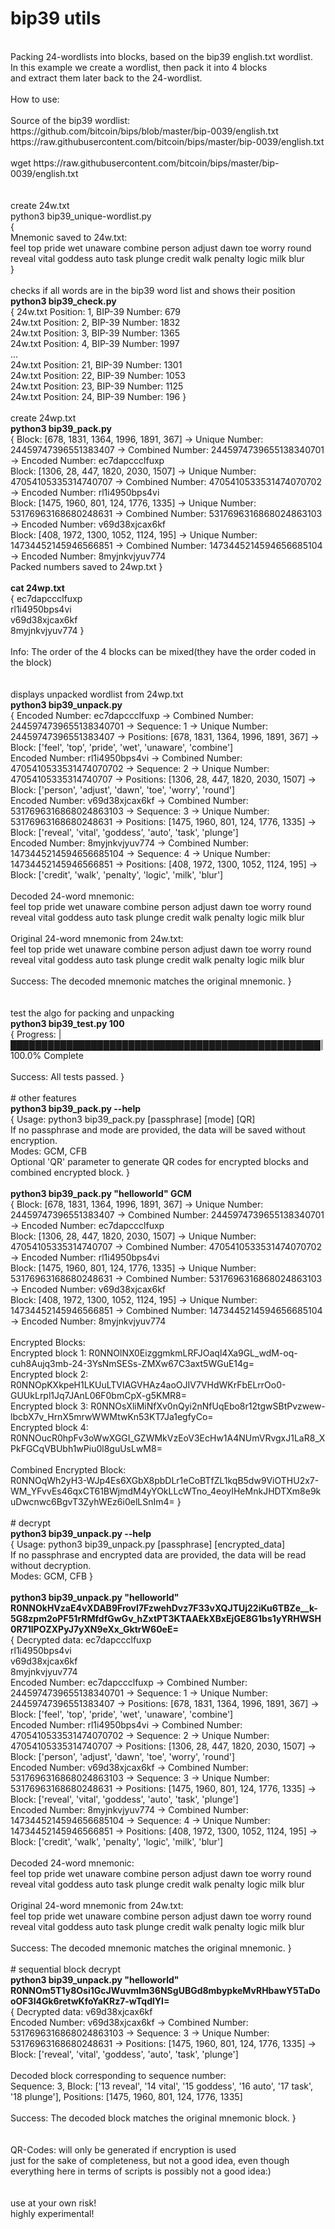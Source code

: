 # bip39 utils</br>
</br>
Packing 24-wordlists into blocks, based on the bip39 english.txt wordlist.</br>
In this example we create a wordlist, then pack it into 4 blocks</br>
and extract them later back to the 24-wordlist.</br>
</br>
How to use:</br>
</br>
Source of the bip39 wordlist:</br>
https://github.com/bitcoin/bips/blob/master/bip-0039/english.txt</br>
https://raw.githubusercontent.com/bitcoin/bips/master/bip-0039/english.txt</br>
</br>
wget https://raw.githubusercontent.com/bitcoin/bips/master/bip-0039/english.txt</br>
</br>
</br>
create 24w.txt</br>
python3 bip39_unique-wordlist.py</br>
{</br>
Mnemonic saved to 24w.txt:</br>
feel top pride wet unaware combine person adjust dawn toe worry round reveal vital goddess auto task plunge credit walk penalty logic milk blur</br>
}</br>
</br>
checks if all words are in the bip39 word list and shows their position</br>
<b>python3 bip39_check.py</b></br>
{
24w.txt Position: 1, BIP-39 Number: 679</br>24w.txt Position: 2, BIP-39 Number: 1832</br>24w.txt Position: 3, BIP-39 Number: 1365</br>24w.txt Position: 4, BIP-39 Number: 1997</br>...</br>24w.txt Position: 21, BIP-39 Number: 1301</br>24w.txt Position: 22, BIP-39 Number: 1053</br>24w.txt Position: 23, BIP-39 Number: 1125</br>24w.txt Position: 24, BIP-39 Number: 196
}</br>
</br>
create 24wp.txt</br>
<b>python3 bip39_pack.py</b></br>
{
Block: [678, 1831, 1364, 1996, 1891, 367] -> Unique Number: 24459747396551383407 -> Combined Number: 2445974739655138340701 -> Encoded Number: ec7dapccclfuxp</br>Block: [1306, 28, 447, 1820, 2030, 1507] -> Unique Number: 47054105335314740707 -> Combined Number: 4705410533531474070702 -> Encoded Number: rl1i4950bps4vi</br>Block: [1475, 1960, 801, 124, 1776, 1335] -> Unique Number: 53176963168680248631 -> Combined Number: 5317696316868024863103 -> Encoded Number: v69d38xjcax6kf</br>Block: [408, 1972, 1300, 1052, 1124, 195] -> Unique Number: 14734452145946566851 -> Combined Number: 1473445214594656685104 -> Encoded Number: 8myjnkvjyuv774</br>Packed numbers saved to 24wp.txt
}</br>
</br>
<b>cat 24wp.txt</b></br>
{
ec7dapccclfuxp</br>rl1i4950bps4vi</br>v69d38xjcax6kf</br>8myjnkvjyuv774
}</br>
</br>
Info: The order of the 4 blocks can be mixed(they have the order coded in the block)</br>
</br>
</br>
displays unpacked wordlist from 24wp.txt</br>
<b>python3 bip39_unpack.py</b></br>
{
Encoded Number: ec7dapccclfuxp -> Combined Number: 2445974739655138340701 -> Sequence: 1 -> Unique Number: 24459747396551383407 -> Positions: [678, 1831, 1364, 1996, 1891, 367] -> Block: ['feel', 'top', 'pride', 'wet', 'unaware', 'combine']</br>Encoded Number: rl1i4950bps4vi -> Combined Number: 4705410533531474070702 -> Sequence: 2 -> Unique Number: 47054105335314740707 -> Positions: [1306, 28, 447, 1820, 2030, 1507] -> Block: ['person', 'adjust', 'dawn', 'toe', 'worry', 'round']</br>Encoded Number: v69d38xjcax6kf -> Combined Number: 5317696316868024863103 -> Sequence: 3 -> Unique Number: 53176963168680248631 -> Positions: [1475, 1960, 801, 124, 1776, 1335] -> Block: ['reveal', 'vital', 'goddess', 'auto', 'task', 'plunge']</br>Encoded Number: 8myjnkvjyuv774 -> Combined Number: 1473445214594656685104 -> Sequence: 4 -> Unique Number: 14734452145946566851 -> Positions: [408, 1972, 1300, 1052, 1124, 195] -> Block: ['credit', 'walk', 'penalty', 'logic', 'milk', 'blur']</br></br>Decoded 24-word mnemonic:</br>feel top pride wet unaware combine person adjust dawn toe worry round reveal vital goddess auto task plunge credit walk penalty logic milk blur</br></br>Original 24-word mnemonic from 24w.txt:</br>feel top pride wet unaware combine person adjust dawn toe worry round reveal vital goddess auto task plunge credit walk penalty logic milk blur</br></br>Success: The decoded mnemonic matches the original mnemonic.
}</br>
</br>
</br>
test the algo for packing and unpacking</br>
<b>python3 bip39_test.py 100</b></br>
{
Progress: |██████████████████████████████████████████████████| 100.0% Complete</br></br>Success: All tests passed.
}</br>
</br>
# other features</br>
<b>python3 bip39_pack.py --help</b></br>
{
Usage: python3 bip39_pack.py [passphrase] [mode] [QR]</br>If no passphrase and mode are provided, the data will be saved without encryption.</br>Modes: GCM, CFB</br>Optional 'QR' parameter to generate QR codes for encrypted blocks and combined encrypted block.
}</br>
</br>
<b>python3 bip39_pack.py "helloworld" GCM</b></br>
{
Block: [678, 1831, 1364, 1996, 1891, 367] -> Unique Number: 24459747396551383407 -> Combined Number: 2445974739655138340701 -> Encoded Number: ec7dapccclfuxp</br>Block: [1306, 28, 447, 1820, 2030, 1507] -> Unique Number: 47054105335314740707 -> Combined Number: 4705410533531474070702 -> Encoded Number: rl1i4950bps4vi</br>Block: [1475, 1960, 801, 124, 1776, 1335] -> Unique Number: 53176963168680248631 -> Combined Number: 5317696316868024863103 -> Encoded Number: v69d38xjcax6kf</br>Block: [408, 1972, 1300, 1052, 1124, 195] -> Unique Number: 14734452145946566851 -> Combined Number: 1473445214594656685104 -> Encoded Number: 8myjnkvjyuv774</br></br>Encrypted Blocks:</br>Encrypted block 1: R0NNOlNX0EizggmkmLRFJOaql4Xa9GL_wdM-oq-cuh8Aujq3mb-24-3YsNmSESs-ZMXw67C3axt5WGuE14g=</br>Encrypted block 2: R0NNOpKXkpeH1LKUuLTVIAGVHAz4aoOJIV7VHdWKrFbELrrOo0-GUUkLrpl1Jq7JAnL06F0bmCpX-g5KMR8=</br>Encrypted block 3: R0NNOsXliMiNfXv0nQyi2nNfUqEbo8r12tgwSBtPvzwew-lbcbX7v_HrnX5mrwWWMtwKn53KT7Ja1egfyCo=</br>Encrypted block 4: R0NNOucR0hpFv3oWwXGGI_GZWMkVzEoV3EcHw1A4NUmVRvgxJ1LaR8_XPkFGCqVBUbh1wPiu0l8guUsLwM8=</br></br>Combined Encrypted Block:</br>R0NNOqWh2yH3-WJp4Es6XGbX8pbDLr1eCoBTfZL1kqB5dw9ViOTHU2x7-WM_YFvvEs46qxCT61BWjmdM4yYOkLLcWTno_4eoyIHeMnkJHDTXm8e9kuDwcnwc6BgvT3ZyhWEz6i0elLSnIm4=
}</br>
</br>
# decrypt</br>
<b>python3 bip39_unpack.py --help</b></br>
{
Usage: python3 bip39_unpack.py [passphrase] [encrypted_data]</br>If no passphrase and encrypted data are provided, the data will be read without decryption.</br>Modes: GCM, CFB
}</br>
</br>
<b>python3 bip39_unpack.py "helloworld" R0NNOkHVzaE4vXDAB9FrovI7FzwehDvz7F33vXQJTUj22iKu6TBZe__k-5G8zpm2oPF51rRMfdfGwGv_hZxtPT3KTAAEkXBxEjGE8G1bs1yYRHWSH0R71lPOZXPyJ7yXN9eXx_GktrW60eE=</b></br>
{
Decrypted data: ec7dapccclfuxp</br>rl1i4950bps4vi</br>v69d38xjcax6kf</br>8myjnkvjyuv774</br>Encoded Number: ec7dapccclfuxp -> Combined Number: 2445974739655138340701 -> Sequence: 1 -> Unique Number: 24459747396551383407 -> Positions: [678, 1831, 1364, 1996, 1891, 367] -> Block: ['feel', 'top', 'pride', 'wet', 'unaware', 'combine']</br>Encoded Number: rl1i4950bps4vi -> Combined Number: 4705410533531474070702 -> Sequence: 2 -> Unique Number: 47054105335314740707 -> Positions: [1306, 28, 447, 1820, 2030, 1507] -> Block: ['person', 'adjust', 'dawn', 'toe', 'worry', 'round']</br>Encoded Number: v69d38xjcax6kf -> Combined Number: 5317696316868024863103 -> Sequence: 3 -> Unique Number: 53176963168680248631 -> Positions: [1475, 1960, 801, 124, 1776, 1335] -> Block: ['reveal', 'vital', 'goddess', 'auto', 'task', 'plunge']</br>Encoded Number: 8myjnkvjyuv774 -> Combined Number: 1473445214594656685104 -> Sequence: 4 -> Unique Number: 14734452145946566851 -> Positions: [408, 1972, 1300, 1052, 1124, 195] -> Block: ['credit', 'walk', 'penalty', 'logic', 'milk', 'blur']</br></br>Decoded 24-word mnemonic:</br>feel top pride wet unaware combine person adjust dawn toe worry round reveal vital goddess auto task plunge credit walk penalty logic milk blur</br></br>Original 24-word mnemonic from 24w.txt:</br>feel top pride wet unaware combine person adjust dawn toe worry round reveal vital goddess auto task plunge credit walk penalty logic milk blur</br></br>Success: The decoded mnemonic matches the original mnemonic.
}</br>
</br>
# sequential block decrypt</br>
<b>python3 bip39_unpack.py "helloworld" R0NNOm5T1y8Osi1GcJWuvmIm36NSgUBGd8mbypkeMvRHbawY5TaDooOF3l4Gk6retwKfoYaKRz7-wTqdlYI=</b></br>
{
Decrypted data: v69d38xjcax6kf</br>Encoded Number: v69d38xjcax6kf -> Combined Number: 5317696316868024863103 -> Sequence: 3 -> Unique Number: 53176963168680248631 -> Positions: [1475, 1960, 801, 124, 1776, 1335] -> Block: ['reveal', 'vital', 'goddess', 'auto', 'task', 'plunge']</br></br>Decoded block corresponding to sequence number:</br>Sequence: 3, Block: ['13 reveal', '14 vital', '15 goddess', '16 auto', '17 task', '18 plunge'], Positions: [1475, 1960, 801, 124, 1776, 1335]</br></br>Success: The decoded block matches the original mnemonic block.
}</br>
</br>
</br>
QR-Codes: will only be generated if encryption is used</br>
just for the sake of completeness, but not a good idea, even though everything here in terms of scripts is possibly not a good idea:)</br>
</br>
</br>
use at your own risk!</br>
highly experimental!</br>